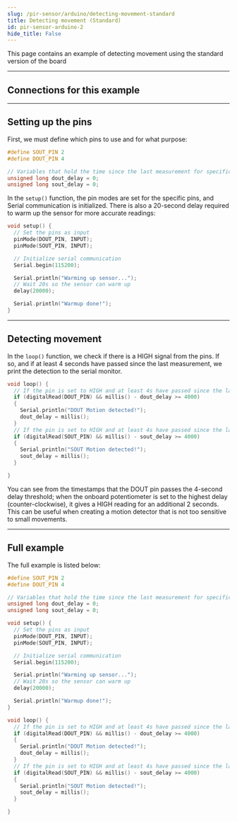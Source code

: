 ```yaml
---
slug: /pir-sensor/arduino/detecting-movement-standard
title: Detecting movement (Standard)
id: pir-sensor-arduino-2
hide_title: False
---
```


This page contains an example of detecting movement using the standard version of the board

---

## Connections for this example

<CenteredImage src="/img/pir-sensor/connections_standard.png" alt="connections" />

---

## Setting up the pins

First, we must define which pins to use and for what purpose:

```cpp
#define SOUT_PIN 2
#define DOUT_PIN 4

// Variables that hold the time since the last measurement for specific pins
unsigned long dout_delay = 0;
unsigned long sout_delay = 0;
```

In the `setup()` function, the pin modes are set for the specific pins, and Serial communication is initialized. There is also a 20-second delay required to warm up the sensor for more accurate readings:

```cpp
void setup() {
  // Set the pins as input
  pinMode(DOUT_PIN, INPUT);
  pinMode(SOUT_PIN, INPUT);

  // Initialize serial communication
  Serial.begin(115200);

  Serial.println("Warming up sensor...");
  // Wait 20s so the sensor can warm up
  delay(20000);

  Serial.println("Warmup done!");
}
```

---

## Detecting movement

In the `loop()` function, we check if there is a HIGH signal from the pins. If so, and if at least 4 seconds have passed since the last measurement, we print the detection to the serial monitor.

```cpp
void loop() {
  // If the pin is set to HIGH and at least 4s have passed since the last measurement, print detection
  if (digitalRead(DOUT_PIN) && millis() - dout_delay >= 4000)
  {
    Serial.println("DOUT Motion detected!");
    dout_delay = millis();
  }
  // If the pin is set to HIGH and at least 4s have passed since the last measurement, print detection
  if (digitalRead(SOUT_PIN) && millis() - sout_delay >= 4000)
  {
    Serial.println("SOUT Motion detected!");
    sout_delay = millis();
  }

}
```

<CenteredImage src="/img/pir-sensor/output.png" alt="Motion detection on serial monitor" caption="Motion detection on serial monitor" width="100%" />

<InfoBox>

You can see from the timestamps that the DOUT pin passes the 4-second delay threshold; when the onboard potentiometer is set to the highest delay (counter-clockwise), it gives a HIGH reading for an additional 2 seconds. This can be useful when creating a motion detector that is not too sensitive to small movements.

</InfoBox>

---

## Full example

The full example is listed below:

```cpp
#define SOUT_PIN 2
#define DOUT_PIN 4

// Variables that hold the time since the last measurement for specific pins
unsigned long dout_delay = 0;
unsigned long sout_delay = 0;

void setup() {
  // Set the pins as input
  pinMode(DOUT_PIN, INPUT);
  pinMode(SOUT_PIN, INPUT);

  // Initialize serial communication
  Serial.begin(115200);

  Serial.println("Warming up sensor...");
  // Wait 20s so the sensor can warm up
  delay(20000);

  Serial.println("Warmup done!");
}

void loop() {
  // If the pin is set to HIGH and at least 4s have passed since the last measurement, print detection
  if (digitalRead(DOUT_PIN) && millis() - dout_delay >= 4000)
  {
    Serial.println("DOUT Motion detected!");
    dout_delay = millis();
  }
  // If the pin is set to HIGH and at least 4s have passed since the last measurement, print detection
  if (digitalRead(SOUT_PIN) && millis() - sout_delay >= 4000)
  {
    Serial.println("SOUT Motion detected!");
    sout_delay = millis();
  }

}
```